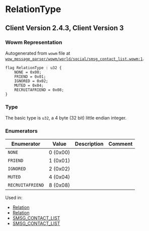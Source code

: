 # RelationType

## Client Version 2.4.3, Client Version 3

### Wowm Representation

Autogenerated from `wowm` file at [`wow_message_parser/wowm/world/social/smsg_contact_list.wowm:1`](https://github.com/gtker/wow_messages/tree/main/wow_message_parser/wowm/world/social/smsg_contact_list.wowm#L1).

```rust,ignore
flag RelationType : u32 {
    NONE = 0x00;
    FRIEND = 0x01;
    IGNORED = 0x02;
    MUTED = 0x04;
    RECRUITAFRIEND = 0x08;
}
```
### Type
The basic type is `u32`, a 4 byte (32 bit) little endian integer.
### Enumerators
| Enumerator | Value  | Description | Comment |
| --------- | -------- | ----------- | ------- |
| `NONE` | 0 (0x00) |  |  |
| `FRIEND` | 1 (0x01) |  |  |
| `IGNORED` | 2 (0x02) |  |  |
| `MUTED` | 4 (0x04) |  |  |
| `RECRUITAFRIEND` | 8 (0x08) |  |  |

Used in:
* [Relation](relation.md)
* [Relation](relation.md)
* [SMSG_CONTACT_LIST](smsg_contact_list.md)
* [SMSG_CONTACT_LIST](smsg_contact_list.md)

